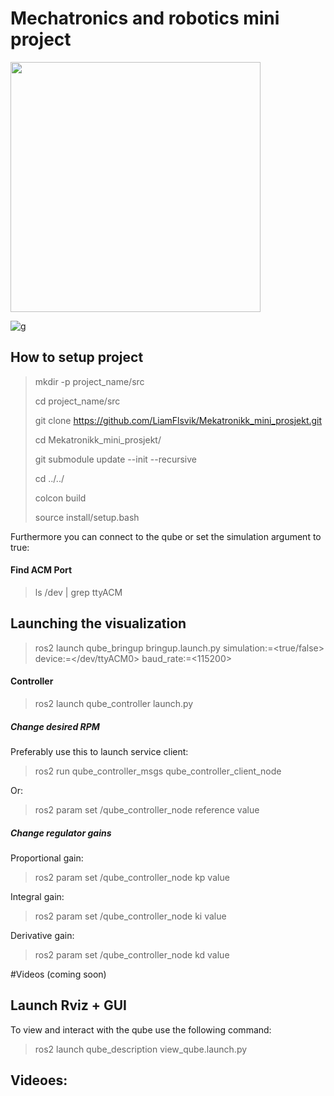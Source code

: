 # Mechatronics and robotics mini project

<img src="https://github.com/user-attachments/assets/3586e122-58a5-49c4-9915-2eee1f8963b8" width="400"/>

![g](https://github.com/user-attachments/assets/f857117d-12be-47c5-af38-0ed0798d1f75)

## How to setup project
> mkdir -p project_name/src
>
> cd project_name/src
>
> git clone https://github.com/LiamFlsvik/Mekatronikk_mini_prosjekt.git
>
> cd Mekatronikk_mini_prosjekt/
>
> git submodule update --init --recursive
>
> cd ../../
>
> colcon build
>
> source install/setup.bash

Furthermore you can connect to the qube or set the simulation argument to true:

#### Find ACM Port
> ls /dev | grep ttyACM

## Launching the visualization
> ros2 launch qube_bringup bringup.launch.py simulation:=<true/false> device:=</dev/ttyACM0> baud_rate:=<115200>
>
#### Controller
> ros2 launch qube_controller launch.py 

##### Change desired RPM
Preferably use this to launch service client:
> ros2 run qube_controller_msgs qube_controller_client_node

Or:
> ros2 param set /qube_controller_node reference value

##### Change regulator gains
Proportional gain:

> ros2 param set /qube_controller_node kp value
> 
Integral gain:
> 
> ros2 param set /qube_controller_node ki value
> 
Derivative gain:
> 
> ros2 param set /qube_controller_node kd value
> 
#Videos (coming soon)

## Launch Rviz + GUI
To view and interact with the qube use the following command:
> ros2 launch qube_description view_qube.launch.py

## Videoes:



